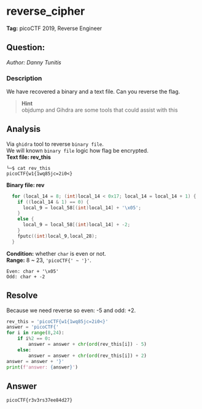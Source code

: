 # reverse_cipher
**Tag:** picoCTF 2019, Reverse Engineer
## Question:
_Author: Danny Tunitis_
### Description
We have recovered a binary and a text file. Can you reverse the flag.
>**Hint**\
>objdump and Gihdra are some tools that could assist with this
## Analysis
Via `ghidra` tool to reverse `binary file`.\
We will known `binary file` logic how flag be encrypted.\
**Text file: rev_this**
```console
└─$ cat rev_this
picoCTF{w1{1wq85jc=2i0<} 
```
**Binary file: rev**
```c
  for (local_14 = 8; (int)local_14 < 0x17; local_14 = local_14 + 1) {
    if ((local_14 & 1) == 0) {
      local_9 = local_58[(int)local_14] + '\x05';
    }
    else {
      local_9 = local_58[(int)local_14] + -2;
    }
    fputc((int)local_9,local_28);
  }
```
**Condition:** whether `char` is even or not.\
**Range:** 8 ~ 23,  `'picoCTF{' ~ '}'`.
```
Even: char + '\x05'
Odd: char + -2
```
## Resolve
Because we need reverse so even: -5 and odd: +2.
```python
rev_this = 'picoCTF{w1{1wq85jc=2i0<}'
answer = 'picoCTF{'
for i in range(8,24):
    if i%2 == 0:
        answer = answer + chr(ord(rev_this[i]) - 5)
    else:
        answer = answer + chr(ord(rev_this[i]) + 2)
answer = answer + '}'
print(f'answer: {answer}')
```

## Answer
```
picoCTF{r3v3rs37ee84d27}
```